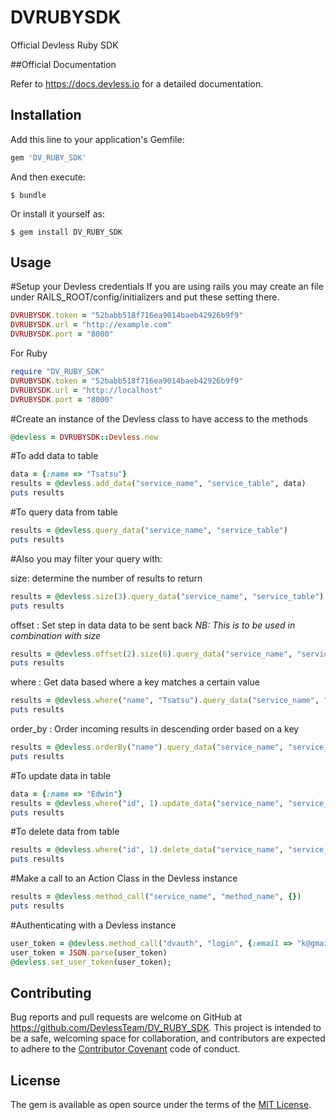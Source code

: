 # DVRUBYSDK

Official Devless Ruby SDK

##Official Documentation

Refer to https://docs.devless.io for a detailed documentation.

## Installation

Add this line to your application's Gemfile:

```ruby
gem 'DV_RUBY_SDK'
```

And then execute:

    $ bundle

Or install it yourself as:

    $ gem install DV_RUBY_SDK

## Usage

#Setup your Devless credentials
If you are using rails you may create an file under RAILS_ROOT/config/initializers and put these setting there.

```ruby
DVRUBYSDK.token = "52babb518f716ea9014baeb42926b9f9"
DVRUBYSDK.url = "http://example.com"
DVRUBYSDK.port = "8000"
```

For Ruby

```ruby
require "DV_RUBY_SDK"
DVRUBYSDK.token = "52babb518f716ea9014baeb42926b9f9"
DVRUBYSDK.url = "http://localhost"
DVRUBYSDK.port = "8000"
```
#Create an instance of the Devless class to have access to the methods

```ruby
@devless = DVRUBYSDK::Devless.new
```
#To add data to table

```ruby
data = {:name => "Tsatsu"}
results = @devless.add_data("service_name", "service_table", data)
puts results
```

#To query data from table

```ruby
results = @devless.query_data("service_name", "service_table")
puts results
```

#Also you may filter your query with:

size: determine the number of results to return

```ruby
results = @devless.size(3).query_data("service_name", "service_table")
puts results
```

offset : Set step in data data to be sent back
*NB: This is to be used in combination with size*

```ruby
results = @devless.offset(2).size(6).query_data("service_name", "service_table")
puts results
```

where : Get data based where a key matches a certain value

```ruby
results = @devless.where("name", "Tsatsu").query_data("service_name", "service_table")
puts results
```

order_by : Order incoming results in descending order based on a key

```ruby
results = @devless.orderBy("name").query_data("service_name", "service_table")
puts results
```

#To update data in table

```ruby
data = {:name => "Edwin"}
results = @devless.where("id", 1).update_data("service_name", "service_table", data)
puts results
```

#To delete data from table

```ruby
results = @devless.where("id", 1).delete_data("service_name", "service_table")
puts results
```

#Make a call to an Action Class in the Devless instance

```ruby
results = @devless.method_call("service_name", "method_name", {})
puts results
```

#Authenticating with a Devless instance

```ruby
user_token = @devless.method_call("dvauth", "login", {:email => "k@gmail.com", :password => "password"});
user_token = JSON.parse(user_token)
@devless.set_user_token(user_token);
```

## Contributing

Bug reports and pull requests are welcome on GitHub at https://github.com/DevlessTeam/DV_RUBY_SDK. This project is intended to be a safe, welcoming space for collaboration, and contributors are expected to adhere to the [Contributor Covenant](http://contributor-covenant.org) code of conduct.


## License

The gem is available as open source under the terms of the [MIT License](http://opensource.org/licenses/MIT).
